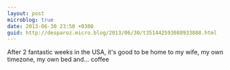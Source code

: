 ```yaml
---
layout: post
microblog: true
date: 2013-06-30 23:50 +0300
guid: http://desparoz.micro.blog/2013/06/30/t351442593088933888.html
---
```

After 2 fantastic weeks in the USA, it's good to be home to my wife, my own timezone, my own bed and… coffee
